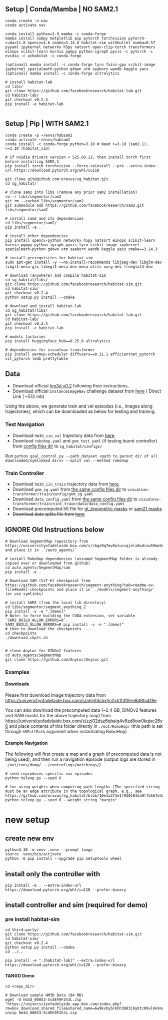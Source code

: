 ## Setup | Conda/Mamba | NO SAM2.1

```
conda create -n nav
conda activate nav

conda install python=3.9 mamba -c conda-forge
mamba install numpy matplotlib pip pytorch torchvision pytorch-cuda=11.8 opencv=4.6 cmake=3.14.0 habitat-sim withbullet numba=0.57 pyyaml ipykernel networkx h5py natsort open-clip-torch transformers einops scikit-learn kornia pgmpy python-igraph pyvis -c pytorch -c nvidia -c aihabitat -c conda-forge

[optional] mamba install -c conda-forge tyro faiss-gpu scikit-image ipykernel spatialmath-python gdown utm seaborn wandb kaggle yacs
[optional] mamba install -c conda-forge ultralytics

# install habitat-lab
cd libs/
git clone https://github.com/facebookresearch/habitat-lab.git
cd habitat-lab/
git checkout v0.2.4
pip install -e habitat-lab


```

## Setup | Pip | WITH SAM2.1

```
conda create -p ~/envs/habsam2
conda activate ~/envs/habsam2
conda install -c conda-forge python=3.10 # Need >=3.10 (sam2.1), <=3.10 (habitat_sim) 

# if nvidia drivers version < 525.60.13, then install torch first before installing SAM2.1
pip install torch torchvision --force-reinstall --pre --extra-index-url https://download.pytorch.org/whl/cu118

git clone git@github.com:oravus/sg_habitat.git
cd sg_habitat/

# clone sam2 into libs (remove any prior sam2 installation) 
rm -r libs/segmentor/sam2
git rm --cached libs/segmentor/sam2
git submodule add https://github.com/facebookresearch/sam2.git libs/segmentor/sam2

# install sam2 and its dependencies
cd libs/segmentor/sam2/
pip install -e .

# install other dependencies
pip install opencv-python networkx h5py natsort einops scikit-learn kornia pgmpy python-igraph pyvis tyro scikit-image ipykernel spatialmath-python gdown utm seaborn wandb kaggle yacs cmake==3.14.3

# install prerequisites for habitat-sim
sudo apt-get install -y --no-install-recommends libjpeg-dev libglm-dev libgl1-mesa-glx libegl1-mesa-dev mesa-utils xorg-dev freeglut3-dev

# download (anywhere) and compile habitat-sim
cd sg_habitat/libs/
git clone https://github.com/facebookresearch/habitat-sim.git
cd habitat-sim/
git checkout v0.2.4
python setup.py install --cmake

# download and install habitat-lab
cd sg_habitat/libs/
git clone https://github.com/facebookresearch/habitat-lab.git
cd habitat-lab/
git checkout v0.2.4
pip install -e habitat-lab

# models factories
pip install huggingface_hub==0.25.0 ultralytics

# dependencies for visualnav-transformer
pip install warmup-scheduler diffusers==0.11.1 efficientnet_pytorch vit_pytorch lmdb prettytable

```

## Data

- Download official [hm3d v0.2](https://github.com/matterport/habitat-matterport-3dresearch) following their
  instructions.
- Download official `InstanceImageNav` challenge dataset
  from [here](https://dl.fbaipublicfiles.com/habitat/data/datasets/imagenav/hm3d/v3/instance_imagenav_hm3d_v3.zip) (
  Direct Link | ~512 mb)

Using the above, we generate train and val episodes (i.e., images along trajectories), which can be downloaded as below
for testing and training.

### Test Navigation

- Download `hm3d_iin_val` trajectory data
  from [here](https://universityofadelaide.box.com/s/j4chd1uux1omyiscp544b26z5wjlt95d).
- Download `robohop.yaml` and `gnm_test.yaml` (if testing learnt controller)
  from [config files dir](https://universityofadelaide.box.com/s/hj5bmb81v2h1zpllaw2ib2lk3t8g6bfa) to
  `sg_habitat/configs/`

Run
`python goal_control.py --path_dataset <path to parent dir of all downloaded/symlinked dirs> --split val --method robohop`

### Train Controller

- Download `hm3d_iin_train` trajectory data
  from [here](https://universityofadelaide.box.com/s/cch6r0ue7z377q79g2j4vvemnq3ov8rg).
- Download `gnm_sg.yaml`
  from [the same config files dir](https://universityofadelaide.box.com/s/hj5bmb81v2h1zpllaw2ib2lk3t8g6bfa) to
  `visualnav-transformer/train/config/gnm_sg.yaml`
- Download `data_config.yaml`
  from [the same config files dir](https://universityofadelaide.box.com/s/hj5bmb81v2h1zpllaw2ib2lk3t8g6bfa) to
  `visualnav-transformer/train/vint_train/data/data_config.yaml`
- Download precomputed h5 file
  for [gt_topometric masks](https://universityofadelaide.box.com/s/oy9z372e8i4a2rsrn78agpaploljpas4)
  or [sam21 masks](https://universityofadelaide.box.com/s/5z2sr6lvkax2l160vp8rz5iuqx8x7ogz)
- ~~Download data splits file from [here]()~~

## IGNORE Old Instructions below

```
# Download SegmentMap repository from https://universityofadelaide.box.com/s/rbge9q7mv0alucvqjelx8odisw59mehm and place it in .`/auto_agents/`

# install RoboHop dependencies (assumed SegmentMap folder is already copied over or downloaded from github)
cd auto_agents/SegmentMap/sam
pip install -e . 

# Download SAM (ViT-H) checkpoint from https://github.com/facebookresearch/segment-anything?tab=readme-ov-file#model-checkpoints and place it in `./models/segment-anything/` (or use symlinks)

# install SAM2 (from the local lib directory)
cd libs/segmentor/segment_anything_2
pip install -v -e ".[demo]"
# Note: to force building the CUDA extension, set variable `SAM2_BUILD_ALLOW_ERRORS=0`.
SAM2_BUILD_ALLOW_ERRORS=0 pip install -v -e ".[demo]"
# then to download the checkpoints ...
cd checkpoints
./download_ckpts.sh 


# clone AnyLoc for DINOv2 features
cd auto_agents/SegmentMap
git clone https://github.com/AnyLoc/AnyLoc.git
```

### Examples

#### Downloads

Please first download image trajectory data from https://universityofadelaide.box.com/s/ahjnfds5xtjn2xh1f3f9rei8d8to418e

You can also download the precomputed data (~2.4 GB, DINOv2 features and SAM masks for the above trajectory map)
from https://universityofadelaide.box.com/s/zzj02dsz6qhaig4v8zd8ow0kqjxc26y6 and place contents of this folder directly
in `./out/RoboHop/` (this path is set through `h5FullPath` argument when instantiating RoboHop)

#### Example Navigation

The following will first create a map and a graph (if precomputed data is not being used), and then run a navigation
episode (output logs are stored in `./out/runs/dump/.../controlLogs/matchings/`)

```
# seed reproduces specific nav episodes
python teleop.py --seed 6

# for using weights when computing path lengths (The specified string must be an edge attribute in the topological graph, e.g., see https://github.com/oravus/sg_habitat/blob/10e1a373e1f930184da9ffb167e3df8894c20bcc/auto_agent.py#L295)
python teleop.py --seed 6 --weight_string "margin"
```

# new setup

## create new env

```commandline
python3.10 -m venv .venv --prompt tango
source .venv/bin/activate
python -m pip install --upgrade pip setuptools wheel
```

## install only the controller with

```commandLine
pip install -e . --extra-index-url https://download.pytorch.org/whl/cu118 --prefer-binary
  ```

## install controller and sim (required for demo)

### pre install habitat-sim

```commandline
cd third-party/
git clone https://github.com/facebookresearch/habitat-sim.git
cd habitat-sim/
git checkout v0.2.4
python setup.py install --cmake
cd ../..
```

```commandLine
pip install -e ".[habitat-lab]" --extra-index-url https://download.pytorch.org/whl/cu128 --prefer-binary
``` 

#### TANGO Demo

```
cd <repo_dir>

# Download sample HM3D Data (84 MB)
wget -O hm3d_00853-5cdEh9F2hJL.zip "https://universityofadelaide.app.box.com/index.php?rm=box_download_shared_file&shared_name=6w9kxhybckhh3883i9ybtc09ulmk9nuc&file_id=f_1562632791659"
unzip hm3d_00853-5cdEh9F2hJL.zip


```
